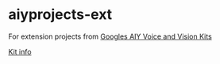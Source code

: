 # aiyprojects-ext

For extension projects from [Googles AIY Voice and Vision Kits](https://github.com/google/aiyprojects-raspbian)

[Kit info](https://aiyprojects.withgoogle.com/)
